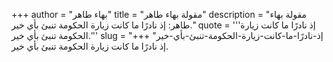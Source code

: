 +++
author = "بهاء طاهر"
title = "مقولة بهاء طاهر"
description = "مقولة بهاء طاهر: إذ نادرًا ما كانت زيارة الحكومة تنبئ بأي خير."
quote = '''إذ نادرًا ما كانت زيارة الحكومة تنبئ بأي خير.'''
slug = "إذ-نادرًا-ما-كانت-زيارة-الحكومة-تنبئ-بأي-خير"
+++
إذ نادرًا ما كانت زيارة الحكومة تنبئ بأي خير.
